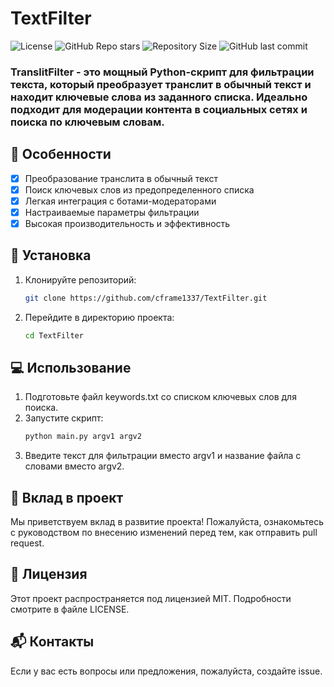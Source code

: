 # TextFilter
![License](https://img.shields.io/github/license/cframe1337/TextFilter) ![GitHub Repo stars](https://img.shields.io/github/stars/cframe1337/TextFilter)
![Repository Size](https://img.shields.io/github/repo-size/cframe1337/TextFilter) ![GitHub last commit](https://img.shields.io/github/last-commit/cframe1337/TextFilter)

### TranslitFilter - это мощный Python-скрипт для фильтрации текста, который преобразует транслит в обычный текст и находит ключевые слова из заданного списка. Идеально подходит для модерации контента в социальных сетях и поиска по ключевым словам.

## 🌟 Особенности
- [x] Преобразование транслита в обычный текст
- [x] Поиск ключевых слов из предопределенного списка
- [x] Легкая интеграция с ботами-модераторами
- [x] Настраиваемые параметры фильтрации
- [x] Высокая производительность и эффективность

## 🚀 Установка
1. Клонируйте репозиторий:
   ```bash
   git clone https://github.com/cframe1337/TextFilter.git
   ```
2. Перейдите в директорию проекта:
   ```bash
   cd TextFilter
   ```

## 💻 Использование
1. Подготовьте файл keywords.txt со списком ключевых слов для поиска.
2. Запустите скрипт:
   ```bash
   python main.py argv1 argv2
   ```
3. Введите текст для фильтрации вместо argv1 и название файла с словами вместо argv2.

## 🤝 Вклад в проект
Мы приветствуем вклад в развитие проекта! Пожалуйста, ознакомьтесь с руководством по внесению изменений перед тем, как отправить pull request.

## 📄 Лицензия
Этот проект распространяется под лицензией MIT. Подробности смотрите в файле LICENSE.

## 📬 Контакты
Если у вас есть вопросы или предложения, пожалуйста, создайте issue.
